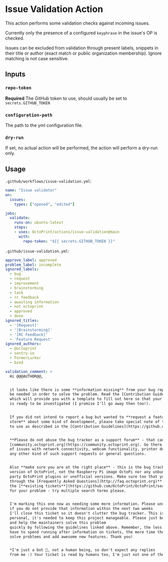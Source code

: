 # Issue Validation Action

This action performs some validation checks against incoming issues.

Currently only the presence of a configured `keyphrase` in the issue's OP is checked.

Issues can be excluded from validation through present labels, snippets in their
title or author (exact match or public organization membership). Ignore matching
is not case sensitive.

## Inputs

### `repo-token`

**Required** The GitHub token to use, should usually be set to `secrets.GITHUB_TOKEN`

### `configuration-path`

The path to the yml configuration file.

### `dry-run`

If set, no actual action will be performed, the action will perform a dry-run only.

## Usage

`.github/workflows/issue-validation.yml`:

```yaml
name: "Issue validator"
on:
  issues:
    types: ["opened", "edited"]

jobs:
  validate:
    runs-on: ubuntu-latest
    steps:
    - uses: OctoPrint/actions/issue-validation@main
      with:
        repo-token: "${{ secrets.GITHUB_TOKEN }}"
```

`.github/issue-validation.yml`:

```yaml
approve_label: approved
problem_label: incomplete
ignored_labels: 
  - bug
  - request
  - improvement
  - brainstorming
  - task
  - rc feedback
  - awaiting information
  - not octoprint
  - approved
  - done
ignored_titles:
  - '[Request]'
  - '[Brainstorming]'
  - '[RC Feedback]'
  - 'Feature Request'
ignored_authors:
  - @octoprint
  - sentry-io
  - FormerLurker
  - bzed

validation_comment: >
  Hi @@@AUTHOR@@, 


  it looks like there is some **information missing** from your bug report that will
  be needed in order to solve the problem. Read the [Contribution Guidelines](https://github.com/OctoPrint/OctoPrint/blob/master/CONTRIBUTING.md)
  which will provide you with a template to fill out here so that your bug report
  is ready to be investigated (I promise I'll go away then too!).


  If you did not intend to report a bug but wanted to **request a feature or brain
  storm** about some kind of development, please take special note of the title format
  to use as described in the [Contribution Guidelines](https://github.com/OctoPrint/OctoPrint/blob/master/CONTRIBUTING.md).


  **Please do not abuse the bug tracker as a support forum** - that can be found at
  [community.octoprint.org](https://community.octoprint.org). Go there for any kind
  of issues with network connectivity, webcam functionality, printer detection or
  any other kind of such support requests or general questions.


  Also **make sure you are at the right place** - this is the bug tracker of the official
  version of OctoPrint, not the Raspberry Pi image OctoPi nor any unbundled third
  party OctoPrint plugins or unofficial versions. Make sure too that you have **read
  through the [Frequently Asked Questions](http://faq.octoprint.org)** and searched
  the [**existing tickets**](https://github.com/OctoPrint/OctoPrint/search?q=&ref=cmdform&type=Issues)
  for your problem - try multiple search terms please.


  I'm marking this one now as needing some more information. Please understand that
  if you do not provide that information within the next two weeks
  I'll close this ticket so it doesn't clutter the bug tracker. This is nothing
  personal, it's needed to keep this project manageable. Please just be considerate 
  and help the maintainers solve this problem
  quickly by following the guidelines linked above. Remember, the less time the devs
  have to spend running after information on tickets, the more time they have to actually
  solve problems and add awesome new features. Thank you!


  *I'm just a bot 🤖, not a human being, so don't expect any replies
  from me :) Your ticket is read by humans too, I'm just not one of them.*
```

